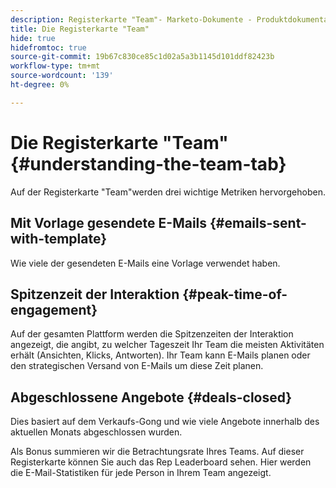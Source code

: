 ```yaml
---
description: Registerkarte "Team"- Marketo-Dokumente - Produktdokumentation
title: Die Registerkarte "Team"
hide: true
hidefromtoc: true
source-git-commit: 19b67c830ce85c1d02a5a3b1145d101ddf82423b
workflow-type: tm+mt
source-wordcount: '139'
ht-degree: 0%

---
```


# Die Registerkarte &quot;Team&quot; {#understanding-the-team-tab}

Auf der Registerkarte &quot;Team&quot;werden drei wichtige Metriken hervorgehoben.

## Mit Vorlage gesendete E-Mails {#emails-sent-with-template}

Wie viele der gesendeten E-Mails eine Vorlage verwendet haben.

## Spitzenzeit der Interaktion {#peak-time-of-engagement}

Auf der gesamten Plattform werden die Spitzenzeiten der Interaktion angezeigt, die angibt, zu welcher Tageszeit Ihr Team die meisten Aktivitäten erhält (Ansichten, Klicks, Antworten). Ihr Team kann E-Mails planen oder den strategischen Versand von E-Mails um diese Zeit planen.

## Abgeschlossene Angebote {#deals-closed}

Dies basiert auf dem Verkaufs-Gong und wie viele Angebote innerhalb des aktuellen Monats abgeschlossen wurden.

Als Bonus summieren wir die Betrachtungsrate Ihres Teams. Auf dieser Registerkarte können Sie auch das Rep Leaderboard sehen. Hier werden die E-Mail-Statistiken für jede Person in Ihrem Team angezeigt.
